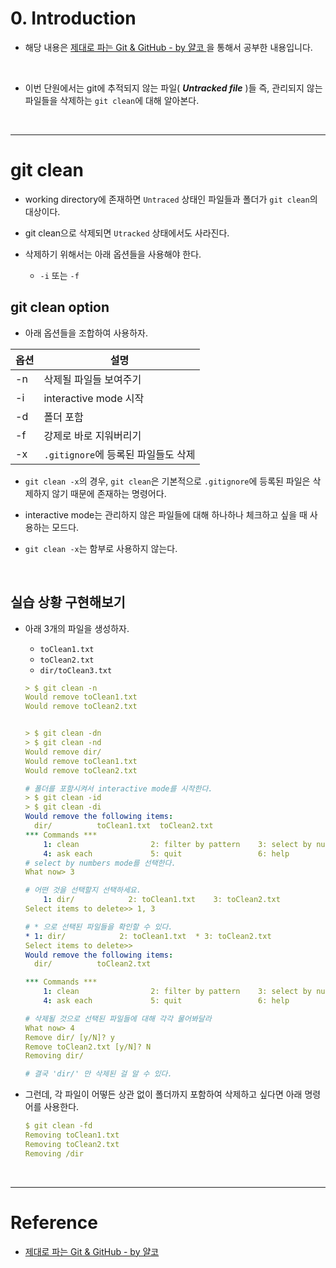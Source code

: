 # 0. Introduction

- 해당 내용은 [제대로 파는 Git & GitHub - by 얄코 ](https://www.inflearn.com/course/%EC%A0%9C%EB%8C%80%EB%A1%9C-%ED%8C%8C%EB%8A%94-%EA%B9%83/dashboard)을 통해서 공부한 내용입니다.

<br>

- 이번 단원에서는 git에 추적되지 않는 파일( **_Untracked file_** )들 즉, 관리되지 않는 파일들을 삭제하는 `git clean`에 대해 알아본다.

<br>

---

# git clean

- working directory에 존재하면 `Untraced` 상태인 파일들과 폴더가 `git clean`의 대상이다.  

- git clean으로 삭제되면 `Utracked` 상태에서도 사라진다.  

- 삭제하기 위해서는 아래 옵션들을 사용해야 한다. 
  - `-i` 또는 `-f`

## git clean option

- 아래 옵션들을 조합하여 사용하자.

| 옵션 | 설명                                |
| ---- | ----------------------------------- |
| -n   | 삭제될 파일들 보여주기              |
| -i   | interactive mode 시작               |
| -d   | 폴더 포함                           |
| -f   | 강제로 바로 지워버리기              |
| -x   | `.gitignore`에 등록된 파일들도 삭제 |

- `git clean -x`의 경우, `git clean`은 기본적으로 `.gitignore`에 등록된 파일은 삭제하지 않기 때문에 존재하는 명령어다.

- interactive mode는 관리하지 않은 파일들에 대해 하나하나 체크하고 싶을 때 사용하는 모드다.
- `git clean -x`는 함부로 사용하지 않는다.

<br>

## 실습 상황 구현해보기

- 아래 3개의 파일을 생성하자.
  - `toClean1.txt`
  - `toClean2.txt`
  - `dir/toClean3.txt`

  ```yml
  > $ git clean -n
  Would remove toClean1.txt
  Would remove toClean2.txt


  > $ git clean -dn
  > $ git clean -nd
  Would remove dir/
  Would remove toClean1.txt
  Would remove toClean2.txt

  # 폴더를 포함시켜서 interactive mode를 시작한다.
  > $ git clean -id
  > $ git clean -di
  Would remove the following items:
    dir/          toClean1.txt  toClean2.txt
  *** Commands ***
      1: clean                2: filter by pattern    3: select by numbers
      4: ask each             5: quit                 6: help
  # select by numbers mode를 선택한다.
  What now> 3

  # 어떤 것을 선택할지 선택하세요.
      1: dir/            2: toClean1.txt    3: toClean2.txt
  Select items to delete>> 1, 3

  # * 으로 선택된 파일들을 확인할 수 있다.
  * 1: dir/            2: toClean1.txt  * 3: toClean2.txt
  Select items to delete>>
  Would remove the following items:
    dir/          toClean2.txt

  *** Commands ***
      1: clean                2: filter by pattern    3: select by numbers
      4: ask each             5: quit                 6: help

  # 삭제될 것으로 선택된 파일들에 대해 각각 물어봐달라
  What now> 4
  Remove dir/ [y/N]? y
  Remove toClean2.txt [y/N]? N
  Removing dir/

  # 결국 'dir/' 만 삭제된 걸 알 수 있다.
  ```

- 그런데, 각 파일이 어떻든 상관 없이 폴더까지 포함하여 삭제하고 싶다면 아래 명령어를 사용한다.

  ```yml
  $ git clean -fd
  Removing toClean1.txt
  Removing toClean2.txt
  Removing /dir
  ```

<br>

---

# Reference

- [제대로 파는 Git & GitHub - by 얄코](https://www.inflearn.com/course/%EC%A0%9C%EB%8C%80%EB%A1%9C-%ED%8C%8C%EB%8A%94-%EA%B9%83/dashboard)
